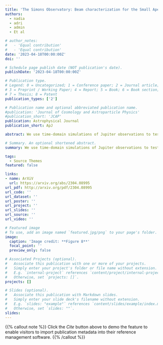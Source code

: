 ```yaml
---
title: 'The Simons Observatory: Beam characterization for the Small Aperture Telescopes'
authors: 
  - nadia 
  - adri  
  - admin
  - Et al

# author_notes:
#   - 'Equal contribution'
#   - 'Equal contribution'
date: '2023-04-18T00:00:00Z'
doi: ''

# Schedule page publish date (NOT publication's date).
publishDate: '2023-04-18T00:00:00Z'

# Publication type.
# Legend: 0 = Uncategorized; 1 = Conference paper; 2 = Journal article;
# 3 = Preprint / Working Paper; 4 = Report; 5 = Book; 6 = Book section;
# 7 = Thesis; 8 = Patent
publication_types: ['2']

# Publication name and optional abbreviated publication name.
#publication: 'Journal of Cosmology and Astroparticle Physics'
#publication_short: 'JCAP'
publication: Astrophysical Journal
publication_short: ApJ

abstract: We use time-domain simulations of Jupiter observations to test and develop a beam reconstruction pipeline for the Simons Observatory Small Aperture Telescopes. The method relies on a map maker that estimates and subtracts correlated atmospheric noise and a beam fitting code designed to compensate for the bias caused by the map maker. We test our reconstruction performance for four different frequency bands against various algorithmic parameters, atmospheric conditions and input beams. We additionally show the reconstruction quality as function of the number of available observations and investigate how different calibration strategies affect the beam uncertainty. For all of the cases considered, we find good agreement between the fitted results and the input beam model within a ~1.5% error for a multipole range l = 30 - 700.

# Summary. An optional shortened abstract.
summary: We use time-domain simulations of Jupiter observations to test and develop a beam reconstruction pipeline for the Simons Observatory Small Aperture Telescopes.

tags:
  - Source Themes
featured: false

links:
- name: ArXiV
  url: https://arxiv.org/abs/2304.08995
url_pdf: http://arxiv.org/pdf/2304.08995
url_code: ''
url_dataset: ''
url_poster: ''
url_project: ''
url_slides: ''
url_source: ''
url_video: ''

# Featured image
# To use, add an image named `featured.jpg/png` to your page's folder.
image:
  caption: 'Image credit: **Figure 8**'
  focal_point: ''
  preview_only: false

# Associated Projects (optional).
#   Associate this publication with one or more of your projects.
#   Simply enter your project's folder or file name without extension.
#   E.g. `internal-project` references `content/project/internal-project/index.md`.
#   Otherwise, set `projects: []`.
projects: []

# Slides (optional).
#   Associate this publication with Markdown slides.
#   Simply enter your slide deck's filename without extension.
#   E.g. `slides: "example"` references `content/slides/example/index.md`.
#   Otherwise, set `slides: ""`.
slides:
---
```


{{% callout note %}}
Click the _Cite_ button above to demo the feature to enable visitors to import publication metadata into their reference management software.
{{% /callout %}}

<!-- Supplementary notes can be added here, including [code and math](https://wowchemy.com/docs/content/writing-markdown-latex/). -->
